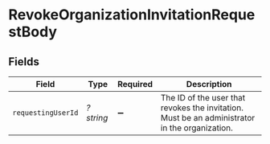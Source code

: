 # RevokeOrganizationInvitationRequestBody


## Fields

| Field                                                                                         | Type                                                                                          | Required                                                                                      | Description                                                                                   |
| --------------------------------------------------------------------------------------------- | --------------------------------------------------------------------------------------------- | --------------------------------------------------------------------------------------------- | --------------------------------------------------------------------------------------------- |
| `requestingUserId`                                                                            | *?string*                                                                                     | :heavy_minus_sign:                                                                            | The ID of the user that revokes the invitation.<br/>Must be an administrator in the organization. |